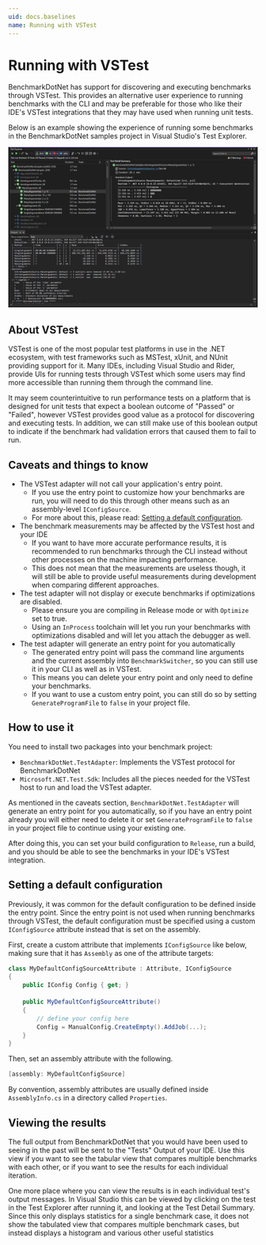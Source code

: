 ```yaml
---
uid: docs.baselines
name: Running with VSTest
---
```


# Running with VSTest
BenchmarkDotNet has support for discovering and executing benchmarks through VSTest. This provides an alternative user experience to running benchmarks with the CLI and may be preferable for those who like their IDE's VSTest integrations that they may have used when running unit tests.

Below is an example showing the experience of running some benchmarks in the BenchmarkDotNet samples project in Visual Studio's Test Explorer.

![](../../images/vs-testexplorer-demo.png)

## About VSTest

VSTest is one of the most popular test platforms in use in the .NET ecosystem, with test frameworks such as MSTest, xUnit, and NUnit providing support for it. Many IDEs, including Visual Studio and Rider, provide UIs for running tests through VSTest which some users may find more accessible than running them through the command line. 

It may seem counterintuitive to run performance tests on a platform that is designed for unit tests that expect a boolean outcome of "Passed" or "Failed", however VSTest provides good value as a protocol for discovering and executing tests. In addition, we can still make use of this boolean output to indicate if the benchmark had validation errors that caused them to fail to run.

## Caveats and things to know
- The VSTest adapter will not call your application's entry point.
  - If you use the entry point to customize how your benchmarks are run, you will need to do this through other means such as an assembly-level `IConfigSource`.
  - For more about this, please read: [Setting a default configuration](#setting-a-default-configuration).
- The benchmark measurements may be affected by the VSTest host and your IDE 
  - If you want to have more accurate performance results, it is recommended to run benchmarks through the CLI instead without other processes on the machine impacting performance.
  - This does not mean that the measurements are useless though, it will still be able to provide useful measurements during development when comparing different approaches.
- The test adapter will not display or execute benchmarks if optimizations are disabled.
  - Please ensure you are compiling in Release mode or with `Optimize` set to true.
  - Using an `InProcess` toolchain will let you run your benchmarks with optimizations disabled and will let you attach the debugger as well.
- The test adapter will generate an entry point for you automatically
  - The generated entry point will pass the command line arguments and the current assembly into `BenchmarkSwitcher`, so you can still use it in your CLI as well as in VSTest.
  - This means you can delete your entry point and only need to define your benchmarks.
  - If you want to use a custom entry point, you can still do so by setting `GenerateProgramFile` to `false` in your project file.

## How to use it

You need to install two packages into your benchmark project:

- `BenchmarkDotNet.TestAdapter`: Implements the VSTest protocol for BenchmarkDotNet
- `Microsoft.NET.Test.Sdk`: Includes all the pieces needed for the VSTest host to run and load the VSTest adapter.

As mentioned in the caveats section, `BenchmarkDotNet.TestAdapter` will generate an entry point for you automatically, so if you have an entry point already you will either need to delete it or set `GenerateProgramFile` to `false` in your project file to continue using your existing one.

After doing this, you can set your build configuration to `Release`, run a build, and you should be able to see the benchmarks in your IDE's VSTest integration.

## Setting a default configuration

Previously, it was common for the default configuration to be defined inside the entry point. Since the entry point is not used when running benchmarks through VSTest, the default configuration must be specified using a custom `IConfigSource` attribute instead that is set on the assembly. 

First, create a custom attribute that implements `IConfigSource` like below, making sure that it has `Assembly` as one of the attribute targets:

```csharp
class MyDefaultConfigSourceAttribute : Attribute, IConfigSource
{
    public IConfig Config { get; }

    public MyDefaultConfigSourceAttribute()
    {
        // define your config here
        Config = ManualConfig.CreateEmpty().AddJob(...);
    }
}
```

Then, set an assembly attribute with the following.

```csharp
[assembly: MyDefaultConfigSource]
```

By convention, assembly attributes are usually defined inside `AssemblyInfo.cs` in a directory called `Properties`.

## Viewing the results
The full output from BenchmarkDotNet that you would have been used to seeing in the past will be sent to the "Tests" Output of your IDE. Use this view if you want to see the tabular view that compares multiple benchmarks with each other, or if you want to see the results for each individual iteration.

One more place where you can view the results is in each individual test's output messages. In Visual Studio this can be viewed by clicking on the test in the Test Explorer after running it, and looking at the Test Detail Summary. Since this only displays statistics for a single benchmark case, it does not show the tabulated view that compares multiple benchmark cases, but instead displays a histogram and various other useful statistics